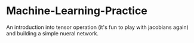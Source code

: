 # Machine-Learning-Practice
An introduction into tensor operation (it's fun to play with jacobians again) and building a simple nueral network. 
